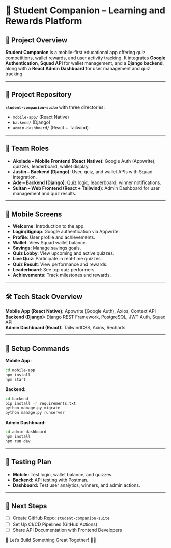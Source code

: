 # 📱 **Student Companion – Learning and Rewards Platform**  

## 📝 **Project Overview**  
**Student Companion** is a mobile-first educational app offering quiz competitions, wallet rewards, and user activity tracking. It integrates **Google Authentication**, **Squad API** for wallet management, and a **Django backend**, along with a **React Admin Dashboard** for user management and quiz tracking.

---

## 🚀 **Project Repository**  
**`student-companion-suite`** with three directories:
- `mobile-app/` (React Native)
- `backend/` (Django)
- `admin-dashboard/` (React + Tailwind)

---

## 👥 **Team Roles**  
- **Akolade – Mobile Frontend (React Native)**: Google Auth (Appwrite), quizzes, leaderboard, wallet display.
- **Justin – Backend (Django)**: User, quiz, and wallet APIs with Squad integration.
- **Ade – Backend (Django)**: Quiz logic, leaderboard, winner notifications.
- **Sultan – Web Frontend (React + Tailwind)**: Admin Dashboard for user management and quiz results.

---

## 📱 **Mobile Screens**  
- **Welcome**: Introduction to the app.
- **Login/Signup**: Google authentication via Appwrite.
- **Profile**: User profile and achievements.
- **Wallet**: View Squad wallet balance.
- **Savings**: Manage savings goals.
- **Quiz Lobby**: View upcoming and active quizzes.
- **Live Quiz**: Participate in real-time quizzes.
- **Quiz Result**: View performance and rewards.
- **Leaderboard**: See top quiz performers.
- **Achievements**: Track milestones and rewards.

---

## 🛠️ **Tech Stack Overview**  
**Mobile App (React Native):** Appwrite (Google Auth), Axios, Context API  
**Backend (Django):** Django REST Framework, PostgreSQL, JWT Auth, Squad API  
**Admin Dashboard (React):** TailwindCSS, Axios, Recharts

---

## 💾 **Setup Commands**  
**Mobile App:**  
```bash
cd mobile-app
npm install
npm start
```
**Backend:**  
```bash
cd backend
pip install -r requirements.txt
python manage.py migrate
python manage.py runserver
```
**Admin Dashboard:**  
```bash
cd admin-dashboard
npm install
npm run dev
```

---

## 🧪 **Testing Plan**  
- **Mobile:** Test login, wallet balance, and quizzes.  
- **Backend:** API testing with Postman.  
- **Dashboard:** Test user analytics, winners, and admin actions.

---

## 📌 **Next Steps**  
- [ ] Create GitHub Repo: `student-companion-suite`
- [ ] Set Up CI/CD Pipelines (GitHub Actions)
- [ ] Share API Documentation with Frontend Developers

🚀 Let’s Build Something Great Together! 💪🔥
